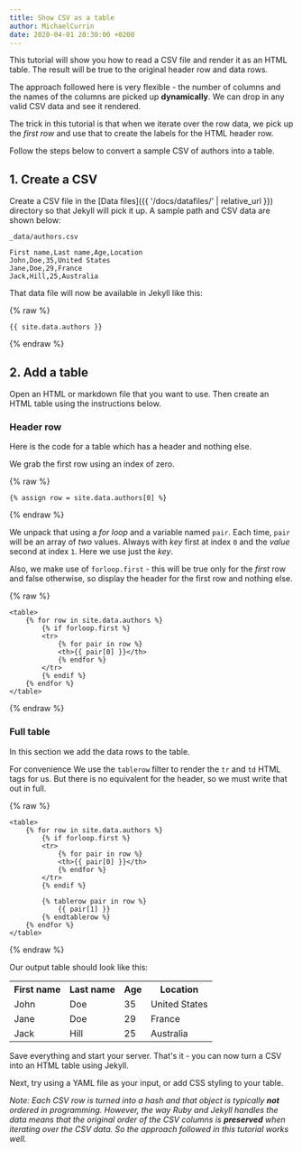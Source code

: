 ```yaml
---
title: Show CSV as a table
author: MichaelCurrin
date: 2020-04-01 20:30:00 +0200
---
```


This tutorial will show you how to read a CSV file and render it as an HTML table. The result will be true to the original header row and data rows.

The approach followed here is very flexible - the number of columns and the names of the columns are picked up **dynamically**. We can drop in any valid CSV data and see it rendered.

The trick in this tutorial is that when we iterate over the row data, we pick up the _first row_ and use that to create the labels for the HTML header row.

Follow the steps below to convert a sample CSV of authors into a table.


## 1. Create a CSV

Create a CSV file in the [Data files]({{ '/docs/datafiles/' | relative_url }}) directory so that Jekyll will pick it up. A sample path and CSV data are shown below:

`_data/authors.csv`

```
First name,Last name,Age,Location
John,Doe,35,United States
Jane,Doe,29,France
Jack,Hill,25,Australia
```

That data file will now be available in Jekyll like this:

{% raw %}
```
{{ site.data.authors }}
```
{% endraw %}


## 2. Add a table

Open an HTML or markdown file that you want to use. Then create an HTML table using the instructions below.

### Header row

Here is the code for a table which has a header and nothing else.

We grab the first row using an index of zero.

{% raw %}
```
{% assign row = site.data.authors[0] %}
```
{% endraw %}

We unpack that using a _for loop_ and a variable named `pair`. Each time, `pair` will be an array of _two_ values. Always with _key_ first at index `0` and the _value_ second at index `1`. Here we use just the _key_.

Also, we make use of `forloop.first` - this will be true only for the _first_ row and false otherwise, so display the header for the first row and nothing else.

{% raw %}
```
<table>
    {% for row in site.data.authors %}
        {% if forloop.first %}
        <tr>
            {% for pair in row %}
            <th>{{ pair[0] }}</th>
            {% endfor %}
        </tr>
        {% endif %}
    {% endfor %}
</table>
```
{% endraw %}


### Full table

In this section we add the data rows to the table.

For convenience We use the `tablerow` filter to render the `tr` and `td` HTML tags for us. But there is no equivalent for the header, so we must write that out in full.

{% raw %}
```
<table>
    {% for row in site.data.authors %}
        {% if forloop.first %}
        <tr>
            {% for pair in row %}
            <th>{{ pair[0] }}</th>
            {% endfor %}
        </tr>
        {% endif %}

        {% tablerow pair in row %}
            {{ pair[1] }}
        {% endtablerow %}
    {% endfor %}
</table>
```
{% endraw %}


Our output table should look like this:


<table>
    <tr>
        <th>First name</th>
        <th>Last name</th>
        <th>Age</th>
        <th>Location</th>
    </tr>
    <tr>
        <td>John</td>
        <td>Doe</td>
        <td>35</td>
        <td>United States</td>
    </tr>
    <tr>
        <td>Jane</td>
        <td>Doe</td>
        <td>29</td>
        <td>France</td>
    </tr>
    <tr>
        <td>Jack</td>
        <td>Hill</td>
        <td>25</td>
        <td>Australia</td>
    </tr>
</table>

Save everything and start your server. That's it - you can now turn a CSV into an HTML table using Jekyll.

Next, try using a YAML file as your input, or add CSS styling to your table.

_Note: Each CSV row is turned into a hash and that object is typically **not** ordered in programming. However, the way Ruby and Jekyll handles the data means that the original order of the CSV columns is **preserved** when iterating over the CSV data. So the approach followed in this tutorial works well._

